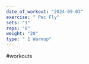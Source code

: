 ```yaml
---
date_of_workout: "2024-09-03"
exercise: " Pec Fly"
sets: "1"
reps: "8"
weight: "20"
type: " 1 Warmup"
---
```

#workouts